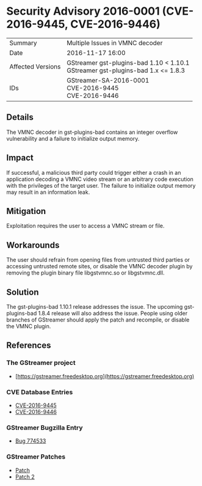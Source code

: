 # Security Advisory 2016-0001 (CVE-2016-9445, CVE-2016-9446)

<div class="vertical-table">

|                   |     |
| ----------------- | --- |
| Summary           | Multiple Issues in VMNC decoder |
| Date              | 2016-11-17 16:00 |
| Affected Versions | GStreamer gst-plugins-bad 1.10 < 1.10.1<br/>GStreamer gst-plugins-bad 1.x <= 1.8.3 |
| IDs               | GStreamer-SA-2016-0001<br/>CVE-2016-9445<br/>CVE-2016-9446 |

</div>

## Details

The VMNC decoder in gst-plugins-bad contains an integer overflow vulnerability and a failure to initialize output memory.

## Impact

If successful, a malicious third party could trigger either a crash in an application decoding a VMNC video stream or an arbitrary code execution with the privileges of the target user. The failure to initialize output memory may result in an information leak.

## Mitigation

Exploitation requires the user to access a VMNC stream or file.

## Workarounds

The user should refrain from opening files from untrusted third parties or accessing untrusted remote sites, or disable the VMNC decoder plugin by removing the plugin binary file libgstvmnc.so or libgstvmnc.dll.

## Solution

The gst-plugins-bad 1.10.1 release addresses the issue. The upcoming gst-plugins-bad 1.8.4 release will also address the issue. People using older branches of GStreamer should apply the patch and recompile, or disable the VMNC plugin.

## References

### The GStreamer project

- [https://gstreamer.freedesktop.org](https://gstreamer.freedesktop.org)

### CVE Database Entries

- [CVE-2016-9445](https://cve.mitre.org/cgi-bin/cvename.cgi?name=CVE-2016-9445)
- [CVE-2016-9446](https://cve.mitre.org/cgi-bin/cvename.cgi?name=CVE-2016-9446)

### GStreamer Bugzilla Entry

- [Bug 774533](https://bugzilla.gnome.org/show_bug.cgi?id=774533)

### GStreamer Patches

- [Patch](https://cgit.freedesktop.org/gstreamer/gst-plugins-bad/commit/?id=4cb1bcf1422bbcd79c0f683edb7ee85e3f7a31fe)
- [Patch 2](https://cgit.freedesktop.org/gstreamer/gst-plugins-bad/commit/?id=807e23118b6b6d99e61b5e2055c4bc82a444b008)
